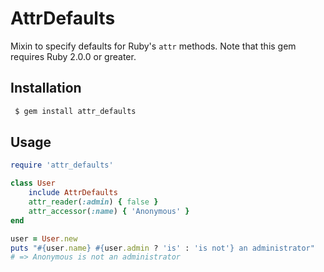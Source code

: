AttrDefaults
============

Mixin to specify defaults for Ruby's `attr` methods. Note that this gem requires Ruby 2.0.0 or greater. 

Installation
------------

```bash
 $ gem install attr_defaults
```

Usage
-----


```ruby
require 'attr_defaults'

class User
	include AttrDefaults
	attr_reader(:admin) { false }
	attr_accessor(:name) { 'Anonymous' }
end

user = User.new 
puts "#{user.name} #{user.admin ? 'is' : 'is not'} an administrator"
# => Anonymous is not an administrator
```
